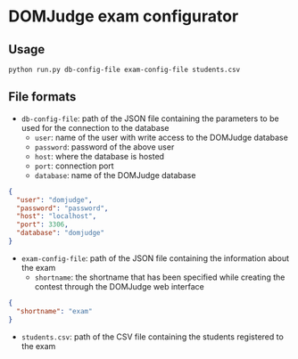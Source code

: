 # DOMJudge exam configurator
## Usage
```shell
python run.py db-config-file exam-config-file students.csv
```
## File formats

- `db-config-file`: path of the JSON file containing the parameters to be used for the connection to the database
  - `user`: name of the user with write access to the DOMJudge database
  - `password`: password of the above user
  - `host`: where the database is hosted
  - `port`: connection port
  - `database`: name of the DOMJudge database
```json
{
  "user": "domjudge",
  "password": "password",
  "host": "localhost",
  "port": 3306,
  "database": "domjudge"
}
```

- `exam-config-file`: path of the JSON file containing the information about the exam
  - `shortname`: the shortname that has been specified while creating the contest through the DOMJudge web interface
```json
{
  "shortname": "exam"
}
```

   - `students.csv`: path of the CSV file containing the students registered to the exam